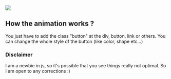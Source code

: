 <img src="https://user-images.githubusercontent.com/109299545/184328559-bfd2d585-4bbc-4aea-9e5d-e407429ed89c.gif">

## How the animation works ?
You just have to add the class "button" at the div, button, link or others.
You can change the whole style of the button (like color, shape etc...)

### Disclaimer
I am a newbie in js, so it's possible that you see things really not optimal. So I am open to any corrections :)

